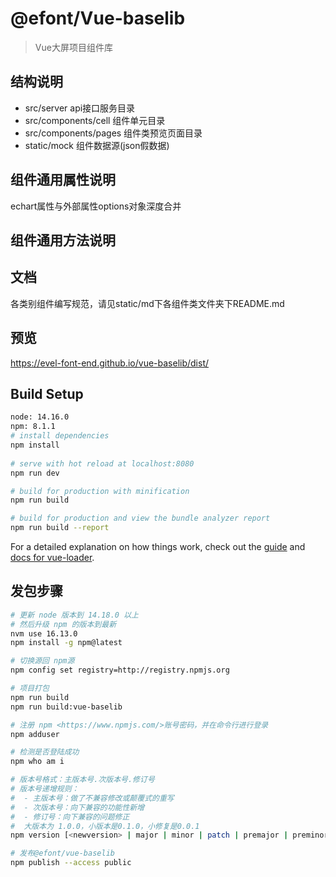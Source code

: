 # @efont/Vue-baselib 

> Vue大屏项目组件库

## 结构说明
  - src/server api接口服务目录
  - src/components/cell 组件单元目录
  - src/components/pages 组件类预览页面目录
  - static/mock 组件数据源(json假数据)

## 组件通用属性说明
echart属性与外部属性options对象深度合并

## 组件通用方法说明

## 文档
  各类别组件编写规范，请见static/md下各组件类文件夹下README.md

## 预览
https://evel-font-end.github.io/vue-baselib/dist/


## Build Setup

``` bash
node: 14.16.0
npm: 8.1.1
# install dependencies
npm install
 
# serve with hot reload at localhost:8080
npm run dev

# build for production with minification
npm run build

# build for production and view the bundle analyzer report
npm run build --report
```

For a detailed explanation on how things work, check out the [guide](http://vuejs-templates.github.io/webpack/) and [docs for vue-loader](http://vuejs.github.io/vue-loader).

## 发包步骤
```bash
# 更新 node 版本到 14.18.0 以上
# 然后升级 npm 的版本到最新
nvm use 16.13.0
npm install -g npm@latest

# 切换源回 npm源
npm config set registry=http://registry.npmjs.org

# 项目打包
npm run build
npm run build:vue-baselib

# 注册 npm <https://www.npmjs.com/>账号密码，并在命令行进行登录
npm adduser

# 检测是否登陆成功
npm who am i

# 版本号格式：主版本号.次版本号.修订号
# 版本号递增规则：
#  - 主版本号：做了不兼容修改或颠覆式的重写
#  - 次版本号：向下兼容的功能性新增
#  - 修订号：向下兼容的问题修正
#  大版本为 1.0.0，小版本是0.1.0，小修复是0.0.1
npm version [<newversion> | major | minor | patch | premajor | preminor | prepatch | prerelease [--preid=<prerelease-id>]

# 发布@efont/vue-baselib
npm publish --access public
```

